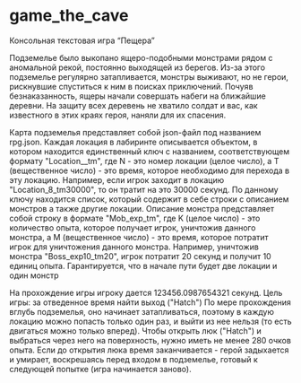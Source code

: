 # game_the_cave
Консольная текстовая игра “Пещера”

Подземелье было выкопано ящеро-подобными монстрами рядом с аномальной рекой, постоянно выходящей из берегов.
Из-за этого подземелье регулярно затапливается, монстры выживают, но не герои, рискнувшие спуститься к ним в поисках
приключений.
Почуяв безнаказанность, ящеры начали совершать набеги на ближайшие деревни. На защиту всех деревень не хватило
солдат и вас, как известного в этих краях героя, наняли для их спасения.

Карта подземелья представляет собой json-файл под названием rpg.json. Каждая локация в лабиринте описывается объектом,
в котором находится единственный ключ с названием, соответствующем формату "Location_<N>_tm<T>",
где N - это номер локации (целое число), а T (вещественное число) - это время,
которое необходимо для перехода в эту локацию. Например, если игрок заходит в локацию "Location_8_tm30000",
то он тратит на это 30000 секунд.
По данному ключу находится список, который содержит в себе строки с описанием монстров а также другие локации.
Описание монстра представляет собой строку в формате "Mob_exp<K>_tm<M>", где K (целое число) - это количество опыта,
которое получает игрок, уничтожив данного монстра, а M (вещественное число) - это время,
которое потратит игрок для уничтожения данного монстра.
Например, уничтожив монстра "Boss_exp10_tm20", игрок потратит 20 секунд и получит 10 единиц опыта.
Гарантируется, что в начале пути будет две локации и один монстр

На прохождение игры игроку дается 123456.0987654321 секунд.
Цель игры: за отведенное время найти выход ("Hatch")
По мере прохождения вглубь подземелья, оно начинает затапливаться, поэтому
в каждую локацию можно попасть только один раз,
и выйти из нее нельзя (то есть двигаться можно только вперед).
Чтобы открыть люк ("Hatch") и выбраться через него на поверхность, нужно иметь не менее 280 очков опыта.
Если до открытия люка время заканчивается - герой задыхается и умирает, воскрешаясь перед входом в подземелье,
готовый к следующей попытке (игра начинается заново).
